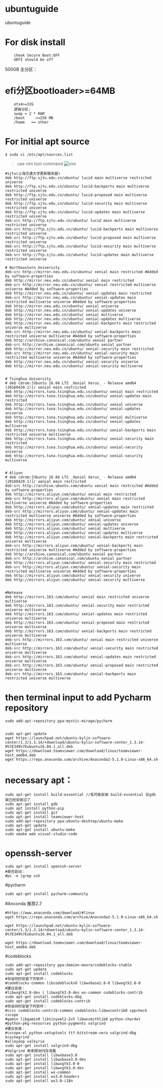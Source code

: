 # ubuntuguide
ubuntuguide

# For disk install
		cheak Secure Boot:OFF
		UEFI should be off

500GB
主分区：
# efi分区bootloader>=64MB
		etx4>=32G
		逻辑分区:
		swap = 2 * RAM
		/boot     >=256 MB
		/home   >= other


# For initial apt source
```$ sudo vi /etc/apt/sources.list```  
>use vim tool command 
![vim](https://github.com/bastamon/ubuntuguide/blob/master/vim%E5%B8%B8%E7%94%A8.png)
```
#sjtu(上海交通大学更新服务器)
deb http://ftp.sjtu.edu.cn/ubuntu/ lucid main multiverse restricted universe
deb http://ftp.sjtu.edu.cn/ubuntu/ lucid-backports main multiverse restricted universe
deb http://ftp.sjtu.edu.cn/ubuntu/ lucid-proposed main multiverse restricted universe
deb http://ftp.sjtu.edu.cn/ubuntu/ lucid-security main multiverse restricted universe
deb http://ftp.sjtu.edu.cn/ubuntu/ lucid-updates main multiverse restricted universe
deb-src http://ftp.sjtu.edu.cn/ubuntu/ lucid main multiverse restricted universe
deb-src http://ftp.sjtu.edu.cn/ubuntu/ lucid-backports main multiverse restricted universe
deb-src http://ftp.sjtu.edu.cn/ubuntu/ lucid-proposed main multiverse restricted universe
deb-src http://ftp.sjtu.edu.cn/ubuntu/ lucid-security main multiverse restricted universe
deb-src http://ftp.sjtu.edu.cn/ubuntu/ lucid-updates main multiverse restricted universe  

# Northeastern University
deb-src http://mirror.neu.edu.cn/ubuntu/ xenial main restricted #Added by software-properties
deb http://mirror.neu.edu.cn/ubuntu/ xenial main restricted
deb-src http://mirror.neu.edu.cn/ubuntu/ xenial restricted multiverse universe #Added by software-properties
deb http://mirror.neu.edu.cn/ubuntu/ xenial-updates main restricted
deb-src http://mirror.neu.edu.cn/ubuntu/ xenial-updates main restricted multiverse universe #Added by software-properties
deb http://mirror.neu.edu.cn/ubuntu/ xenial universe
deb http://mirror.neu.edu.cn/ubuntu/ xenial-updates universe
deb http://mirror.neu.edu.cn/ubuntu/ xenial multiverse
deb http://mirror.neu.edu.cn/ubuntu/ xenial-updates multiverse
deb http://mirror.neu.edu.cn/ubuntu/ xenial-backports main restricted universe multiverse
deb-src http://mirror.neu.edu.cn/ubuntu/ xenial-backports main restricted universe multiverse #Added by software-properties
deb http://archive.canonical.com/ubuntu xenial partner
deb-src http://archive.canonical.com/ubuntu xenial partner
deb http://mirror.neu.edu.cn/ubuntu/ xenial-security main restricted
deb-src http://mirror.neu.edu.cn/ubuntu/ xenial-security main restricted multiverse universe #Added by software-properties
deb http://mirror.neu.edu.cn/ubuntu/ xenial-security universe
deb http://mirror.neu.edu.cn/ubuntu/ xenial-security multiverse


# Tsinghua University
# deb cdrom:[Ubuntu 16.04 LTS _Xenial Xerus_ - Release amd64 (20160420.1)]/ xenial main restricted
deb http://mirrors.tuna.tsinghua.edu.cn/ubuntu/ xenial main restricted
deb http://mirrors.tuna.tsinghua.edu.cn/ubuntu/ xenial-updates main restricted
deb http://mirrors.tuna.tsinghua.edu.cn/ubuntu/ xenial universe
deb http://mirrors.tuna.tsinghua.edu.cn/ubuntu/ xenial-updates universe
deb http://mirrors.tuna.tsinghua.edu.cn/ubuntu/ xenial multiverse
deb http://mirrors.tuna.tsinghua.edu.cn/ubuntu/ xenial-updates multiverse
deb http://mirrors.tuna.tsinghua.edu.cn/ubuntu/ xenial-backports main restricted universe multiverse
deb http://mirrors.tuna.tsinghua.edu.cn/ubuntu/ xenial-security main restricted
deb http://mirrors.tuna.tsinghua.edu.cn/ubuntu/ xenial-security universe
deb http://mirrors.tuna.tsinghua.edu.cn/ubuntu/ xenial-security multiverse


# Aliyun
# deb cdrom:[Ubuntu 16.04 LTS _Xenial Xerus_ - Release amd64 (20160420.1)]/ xenial main restricted
deb-src http://archive.ubuntu.com/ubuntu xenial main restricted #Added by software-properties
deb http://mirrors.aliyun.com/ubuntu/ xenial main restricted
deb-src http://mirrors.aliyun.com/ubuntu/ xenial main restricted multiverse universe #Added by software-properties
deb http://mirrors.aliyun.com/ubuntu/ xenial-updates main restricted
deb-src http://mirrors.aliyun.com/ubuntu/ xenial-updates main restricted multiverse universe #Added by software-properties
deb http://mirrors.aliyun.com/ubuntu/ xenial universe
deb http://mirrors.aliyun.com/ubuntu/ xenial-updates universe
deb http://mirrors.aliyun.com/ubuntu/ xenial multiverse
deb http://mirrors.aliyun.com/ubuntu/ xenial-updates multiverse
deb http://mirrors.aliyun.com/ubuntu/ xenial-backports main restricted universe multiverse
deb-src http://mirrors.aliyun.com/ubuntu/ xenial-backports main restricted universe multiverse #Added by software-properties
deb http://archive.canonical.com/ubuntu xenial partner
deb-src http://archive.canonical.com/ubuntu xenial partner
deb http://mirrors.aliyun.com/ubuntu/ xenial-security main restricted
deb-src http://mirrors.aliyun.com/ubuntu/ xenial-security main restricted multiverse universe #Added by software-properties
deb http://mirrors.aliyun.com/ubuntu/ xenial-security universe
deb http://mirrors.aliyun.com/ubuntu/ xenial-security multiverse


#Netease
deb http://mirrors.163.com/ubuntu/ xenial main restricted universe multiverse
deb http://mirrors.163.com/ubuntu/ xenial-security main restricted universe multiverse
deb http://mirrors.163.com/ubuntu/ xenial-updates main restricted universe multiverse
deb http://mirrors.163.com/ubuntu/ xenial-proposed main restricted universe multiverse
deb http://mirrors.163.com/ubuntu/ xenial-backports main restricted universe multiverse
deb-src http://mirrors.163.com/ubuntu/ xenial main restricted universe multiverse
deb-src http://mirrors.163.com/ubuntu/ xenial-security main restricted universe multiverse
deb-src http://mirrors.163.com/ubuntu/ xenial-updates main restricted universe multiverse
deb-src http://mirrors.163.com/ubuntu/ xenial-proposed main restricted universe multiverse
deb-src http://mirrors.163.com/ubuntu/ xenial-backports main restricted universe multiverse

```

# then terminal input to add Pycharm repository
```
sudo add-apt-repository ppa:mystic-mirage/pycharm


sudo apt-get update 
wget https://launchpad.net/ubuntu-kylin-software-center/1.3/1.3.14/+download/ubuntu-kylin-software-center_1.3.14-0%7E349%7Eubuntu16.04.1_all.deb
wget https://download.teamviewer.com/download/linux/teamviewer-host_amd64.deb
wget https://repo.anaconda.com/archive/Anaconda2-5.1.0-Linux-x86_64.sh
```
# necessary apt：
```
sudo apt-get install build-essential //有可能安装 build-essential 后gdb就已经安装过了  
sudo apt-get install gdb 
sudo apt install python-pip
sudo apt-get install git
sudo apt-get install teamviewer-host
sudo add-apt-repository ppa:ubuntu-desktop/ubuntu-make
sudo apt-get update
sudo apt-get install ubuntu-make
sudo umake web visual-studio-code
```
# openssh-server
```
sudo apt-get install openssh-server
#是否启动：
#ps -e |grep ssh
```



#pycharm 
```
sudo apt-get install pycharm-community
```

#Anconda 推荐2.7
```
#https://www.anaconda.com/download/#linux
wget https://repo.anaconda.com/archive/Anaconda2-5.1.0-Linux-x86_64.sh		

wget https://launchpad.net/ubuntu-kylin-software-center/1.3/1.3.14/+download/ubuntu-kylin-software-center_1.3.14-0%7E349%7Eubuntu16.04.1_all.deb

wget https://download.teamviewer.com/download/linux/teamviewer-host_amd64.deb
```

#codeblocks
```
sudo add-apt-repository ppa:damien-moore/codeblocks-stable  
sudo apt-get update  
sudo apt-get install codeblocks  
#将会同时安装下列软件：  
#codeblocks-common libcodeblocks0 libwxbase2.8-0 libwxgtk2.8-0  
#建议安装：  
#libwxgtk2.8-dev | libwxgtk3.0-dev wx-common codeblocks-contrib   
sudo apt-get install codeblocks-dbg  
sudo apt-get install codeblocks-contrib  
#将会同时安装下列软件：  
#cccc codeblocks-contrib-common codeblocks-libwxcontrib0 cppcheck cscope  
#gamin libgamin0 libtinyxml2-2v5 libwxsmithlib0 python-chardet  
#python-pkg-resources python-pygments valgrind  
#建议安装：  
#cscope-el python-setuptools ttf-bitstream-vera valgrind-dbg kcachegrind  
#alleyoop valkyrie   
sudo apt-get install valgrind-dbg  
#Valgrind 用来探测内存泄露 
sudo apt-get install libwxbase3.0  
sudo apt-get install libwxbase3.0-dev  
sudo apt-get install libwxgtk3.0-0  
sudo apt-get install libwxgtk3.0-dev  
sudo apt-get install wx-common  
sudo apt-get install wx3.0-headers  
sudo apt-get install wx3.0-i18n
```
	
	
	


